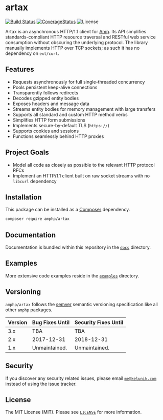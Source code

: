 # artax

[![Build Status](https://img.shields.io/travis/amphp/artax/master.svg?style=flat-square)](https://travis-ci.org/amphp/artax)
[![CoverageStatus](https://img.shields.io/coveralls/amphp/artax/master.svg?style=flat-square)](https://coveralls.io/github/amphp/artax?branch=master)
![License](https://img.shields.io/badge/license-MIT-blue.svg?style=flat-square)

Artax is an asynchronous HTTP/1.1 client for [Amp](https://github.com/amphp/amp). Its API simplifies standards-compliant HTTP resource traversal and RESTful web service consumption without obscuring the underlying protocol. The library manually implements HTTP over TCP sockets; as such it has no dependency on `ext/curl`.

## Features

 - Requests asynchronously for full single-threaded concurrency
 - Pools persistent keep-alive connections
 - Transparently follows redirects
 - Decodes gzipped entity bodies
 - Exposes headers and message data
 - Streams entity bodies for memory management with large transfers
 - Supports all standard and custom HTTP method verbs
 - Simplifies HTTP form submissions
 - Implements secure-by-default TLS (`https://`)
 - Supports cookies and sessions
 - Functions seamlessly behind HTTP proxies

## Project Goals

 - Model all code as closely as possible to the relevant HTTP protocol RFCs
 - Implement an HTTP/1.1 client built on raw socket streams with no `libcurl` dependency

## Installation

This package can be installed as a [Composer](https://getcomposer.org/) dependency.

```bash
composer require amphp/artax
```

## Documentation

Documentation is bundled within this repository in the [`docs`](./docs) directory.

## Examples

More extensive code examples reside in the [`examples`](./examples) directory.

## Versioning

`amphp/artax` follows the [semver](http://semver.org/) semantic versioning specification like all other `amphp` packages.

| Version | Bug Fixes Until | Security Fixes Until |
| ------- | --------------- | -------------------- |
| 3.x     | TBA             | TBA                  |
| 2.x     | 2017-12-31      | 2018-12-31           |
| 1.x     | Unmaintained.   | Unmaintained.        |

## Security

If you discover any security related issues, please email [`me@kelunik.com`](mailto:me@kelunik.com) instead of using the issue tracker.

## License

The MIT License (MIT). Please see [`LICENSE`](./LICENSE) for more information.
